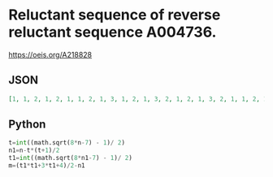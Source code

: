 # Reluctant sequence of reverse reluctant sequence A004736\.
https://oeis.org/A218828
## JSON
```JSON
[1, 1, 2, 1, 2, 1, 1, 2, 1, 3, 1, 2, 1, 3, 2, 1, 2, 1, 3, 2, 1, 1, 2, 1, 3, 2, 1, 4, 1, 2, 1, 3, 2, 1, 4, 3, 1, 2, 1, 3, 2, 1, 4, 3, 2, 1, 2, 1, 3, 2, 1, 4, 3, 2, 1, 1, 2, 1, 3, 2, 1, 4, 3, 2, 1, 5, 1, 2, 1, 3, 2, 1, 4, 3, 2, 1, 5, 4, 1, 2, 1, 3, 2, 1, 4, 3, 2, 1, 5, 4, 3, 1, 2, 1, 3, 2, 1, 4, 3, 2, 1, 5, 4, 3, 2, 1, 2, 1, 3, 2, 1, 4, 3, 2, 1, 5, 4, 3, 2]
```
## Python
```Python
t=int((math.sqrt(8*n-7) - 1)/ 2)
n1=n-t*(t+1)/2
t1=int((math.sqrt(8*n1-7) - 1)/ 2)
m=(t1*t1+3*t1+4)/2-n1
```
